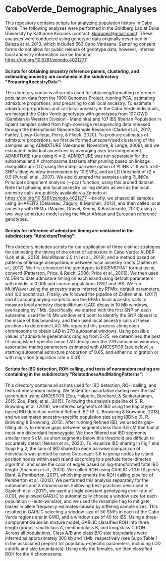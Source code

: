 # CaboVerde_Demographic_Analyses
This repository contains scripts for analyzing population history in Cabo Verde. The following analyses were performed in the Goldberg Lab at Duke University by Katharine Korunes (contact: kkorunes@gmail.com). These analyses were conducted using genotype data originally described in Beleza et al. 2013, which included 563 Cabo Verdeans. Sampling consent forms do not allow for public release of genotype data; however, inferred local ancestry information can be found at https://doi.org/10.5281/zenodo.4021277

#### Scripts for obtaining ancestry reference panels, clustering, and estimating ancestry are contained in the subdirectory "PreparingAncestryData":
This directory contains all scripts used for obtaining/formatting reference population data from the 1000 Genomes Project, running PCA, estimating admixture proportions, and preparing to call local ancestry. To estimate admixture proportions and call local ancestry in the Cabo Verde individuals, we merged the Cabo Verde genotypes with genotypes from 107 GWD (Gambian in Western Division - Mandinka) and 107 IBS (Iberian Population in Spain) samples called from high-coverage resequencing data released through the International Genome Sample Resource (Clarke et al., 2017; Fairley, Lowy-Gallego, Perry, & Flicek, 2020). To produce estimates of admixture proportions, we first performed unsupervised clustering of the samples using ADMIXTURE (Alexander, Novembre, & Lange, 2009), and we estimated individual ancestries by averaging over ten independent ADMIXTURE runs using K = 2. ADMIXTURE was run separately for the autosomal and X chromosome datasets after pruning based on linkage disequilibrium (LD) using the indep-pairwise option of PLINK v1.9 with a 50-SNP sliding window incremented by 10 SNPs, and an LD threshold of r2 = 0.5 (Purcell et al., 2007). We also clustered the samples using PLINK’s Principal component analysis (--pca) function, using this pruned dataset. Note that phasing and local ancestry calling details as well as the local ancestry calls are publicly available via Zenodo at https://doi.org/10.5281/zenodo.4021277 --briefly, we phased all samples using SHAPEIT2 (Delaneau, Zagury, & Marchini, 2013), and then called local ancestry with RFMix (Maples, Gravel, Kenny, & Bustamante, 2013) using a two-way admixture model using the West African and European reference genotypes.

#### Scripts for inference of admixture timing are contained in the subdirectory "AdmixtureTiming":
This directory includes scripts for our application of three distinct strategies for estimating the timing of the onset of admixture in Cabo Verde: ALDER (Loh et al., 2013), MultiWaver 2.0 (Ni et al., 2019), and a method based on patterns of linkage disequilibrium between local ancestry tracts (Zaitlen et al., 2017). We first converted the genotypes to EIGENSTRAT format using convertf (Patterson, Price, & Reich, 2006; Price et al., 2006). We then used ALDER to date admixture timing on each island using default parameters with mindis  =  0.005 and source populations GWD and IBS. We ran MultiWaver using the ancestry tracts inferred by RFMix, default parameters, and 100 bootstraps. Finally, we followed the pipeline of Zaitlen et al. (2017) and its accompanying scripts to use the RFMix local ancestry calls to measure local ancestry disequilibrium (LAD) decay in 10 Mb windows, overlapping by 1 Mb. Specifically, we started with the first SNP on each autosome, used the 10 Mb window end point to identify the SNP closest to the inside of this boundary, and then used local ancestry calls at these positions to determine LAD. We repeated this process along each chromosome to obtain LAD in 279 autosomal windows. Using possible values of admixture generations ranging from 5-25, we determined the best fit using island-specific mean LAD decay over the 279 autosomal windows, assortative mating parameters estimated with ANCESTOR (see below), a starting autosomal admixture proportion of 0.65, and either no migration or with migration (migration rate = 0.01).

#### Scripts for IBD detection, ROH calling, and tests of nonrandom mating are containing in the subdirectory "RelatednessAndMatingPatterns":
This directory contains all scripts used for IBD detection, ROH calling, and tests of nonrandom mating. We tested for assortative mating over the last generation using ANCESTOR (Zou, Halperin, Burchard, & Sankararaman, 2015; Zou, Park, et al., 2015). Following the analysis pipeline of S. R. Browning et al. (2018), we inferred segments of IBD using the haplotype-based IBD detection method Refined IBD (B. L. Browning & Browning, 2013), and we estimated ancestry-specific population size using IBDNe (S. R. Browning & Browning, 2015). After running Refined IBD, we used its gap-filling utility to remove gaps between segments less than 0.6 cM that had at most one discordant homozygote. We then filtered out IBD segments smaller than 5 cM, as short segments below this threshold are difficult to accurately detect (Nelson et al., 2020). To visualize IBD sharing in Fig 1 and Supp Fig 2, the sum of IBD shared in each pairwise comparison of individuals was plotted by using Cytoscape 3.8 to group nodes by island, position nodes within each island according to a prefuse force-directed algorithm, and scale the color of edges based on log-transformed total IBD length (Shannon et al., 2003). We called ROH using GARLIC v.1.1.6 (Szpiech, Blant, & Pemberton, 2017), which implements the ROH calling pipeline of Pemberton et al. (2012). We performed this analysis separately for the autosomes and X chromosome. Following best-practices described in Szpiech et al. (2017), we used a single constant genotyping error rate of 0.001, we allowed GARLIC to automatically choose a window size for each population (--auto-winsize), and we used the resample flag to mitigate biases in allele frequency estimates caused by differing sample sizes. This resulted in GARLIC selecting a window size of 50 SNPs in each of the Cabo Verde regions and in GWD, and a window size of 40 for IBS. Using a three-component Gaussian mixture model, GARLIC classified ROH into three length groups: small/class A, medium/class B, and long/class C ROH. Across all populations, Class A/B and class B/C size boundaries were inferred as approximately 300 kb and 1 Mb, respectively (see Supp Table 1 in the associated preprint for population-specific parameters, including LOD cutoffs and size boundaries). Using only the females, we then classified ROH for the X chromosome.

